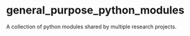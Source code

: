 # general_purpose_python_modules
A collection of python modules shared by multiple research projects.

